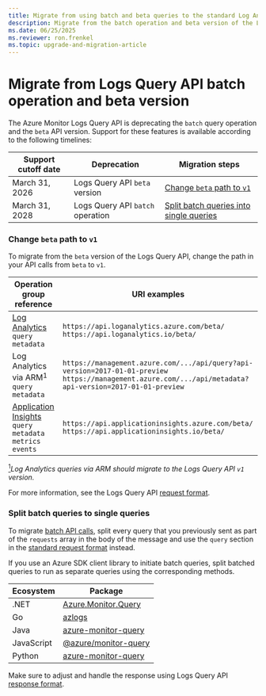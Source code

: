 ```yaml
---
title: Migrate from using batch and beta queries to the standard Log Analytics query API 
description: Migrate from the batch operation and beta version of the Log Analytics and Application Insights APIs
ms.date: 06/25/2025
ms.reviewer: ron.frenkel
ms.topic: upgrade-and-migration-article
---
```


# Migrate from Logs Query API batch operation and beta version

The Azure Monitor Logs Query API is deprecating the `batch` query operation and the `beta` API version. Support for these features is available according to the following timelines:

| Support cutoff date | Deprecation | Migration steps |
|---|---|---|
| March 31, 2026 | Logs Query API `beta` version | [Change `beta` path to `v1`](#change-beta-path-to-v1) |
| March 31, 2028 | Logs Query API `batch` operation | [Split batch queries into single queries](#split-batch-queries-to-single-queries) |

### Change `beta` path to `v1`

To migrate from the `beta` version of the Logs Query API, change the path in your API calls from `beta` to `v1`.

| Operation group reference | URI examples |
|---|---|
| [Log Analytics](/rest/api/loganalytics/operation-groups?view=rest-loganalytics-2022-10-27-preview)<br>`query`<br>`metadata` |  `https://api.loganalytics.azure.com/beta/`<br>`https://api.loganalytics.io/beta/` |
| Log Analytics via ARM<a id="note1"><sup>1</sup></a><br>`query`<br>`metadata` | `https://management.azure.com/.../api/query?api-version=2017-01-01-preview`<br>`https://management.azure.com/.../api/metadata?api-version=2017-01-01-preview` |
| [Application Insights](/rest/api/application-insights/operation-groups?view=rest-application-insights-v1)<br>`query`<br>`metadata`<br>`metrics`<br>`events` | `https://api.applicationinsights.azure.com/beta/`<br>`https://api.applicationinsights.io/beta/` |

<a href="#note1"><sup>1</sup></a>*Log Analytics queries via ARM should migrate to the Logs Query API `v1` version.*

For more information, see the Logs Query API [request format](request-format.md#public-api-format).

### Split batch queries to single queries

To migrate [batch API calls](batch-queries.md), split every query that you previously sent as part of the `requests` array in the body of the message and use the `query` section in the [standard request format](request-format.md) instead.

If you use an Azure SDK client library to initiate batch queries, split batched queries to run as separate queries using the corresponding methods.

| Ecosystem  | Package                                                                                                |
|------------|--------------------------------------------------------------------------------------------------------|
| .NET       | [Azure.Monitor.Query](/dotnet/api/overview/azure/monitor.query-readme)                                 |
| Go         | [azlogs](https://pkg.go.dev/github.com/Azure/azure-sdk-for-go/sdk/monitor/query/azlogs#section-readme) |
| Java       | [azure-monitor-query](/java/api/overview/azure/monitor-query-readme)                                   |
| JavaScript | [@azure/monitor-query](/javascript/api/overview/azure/monitor-query-readme)                            |
| Python     | [azure-monitor-query](/python/api/overview/azure/monitor-query-readme)                                 |

Make sure to adjust and handle the response using Logs Query API [response format](response-format.md).
